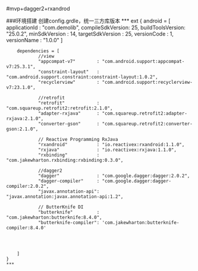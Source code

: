 #mvp+dagger2+rxandrod

###环境搭建
    创建config.grdle，统一三方库版本
    ***
    ext {
        android = [
                applicationId    : "com.demolib",
                compileSdkVersion: 25,
                buildToolsVersion: "25.0.2",
                minSdkVersion    : 14,
                targetSdkVersion : 25,
                versionCode      : 1,
                versionName      : "1.0.0"
        ]
    
        dependencies = [
                //view
                "appcompat-v7"        : "com.android.support:appcompat-v7:25.3.1",
                "constraint-layout"   : "com.android.support.constraint:constraint-layout:1.0.2",
                "recyclerview"        : "com.android.support:recyclerview-v7:23.1.0",
    
                //retrofit
                "retrofit"            : "com.squareup.retrofit2:retrofit:2.1.0",
                "adapter-rxjava"      : "com.squareup.retrofit2:adapter-rxjava:2.1.0",
                "converter-gson"      : "com.squareup.retrofit2:converter-gson:2.1.0",
    
                // Reactive Programming RxJava
                "rxandroid"           : "io.reactivex:rxandroid:1.1.0",
                "rxjava"              : "io.reactivex:rxjava:1.1.0",
                "rxbinding"           : "com.jakewharton.rxbinding:rxbinding:0.3.0",
    
                //dagger2
                "dagger"              : "com.google.dagger:dagger:2.0.2",
                "dagger-compiler"     : "com.google.dagger:dagger-compiler:2.0.2",
                "javax.annotation-api": "javax.annotation:javax.annotation-api:1.2",
    
                // ButterKnife DI
                "butterknife"         : "com.jakewharton:butterknife:8.4.0",
                "butterknife-compiler": 'com.jakewharton:butterknife-compiler:8.4.0'
    
    
    
    
        ]
    }
    ***
    